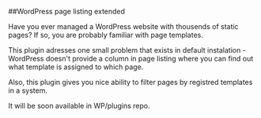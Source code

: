##WordPress page listing extended

Have you ever managed a WordPress website with thousends of static pages? If so, you are probably familiar with page templates. 

This plugin adresses one small problem that exists in default instalation - WordPress doesn't provide a column in page listing where you can find out what template is assigned to which page. 

Also, this plugin gives you nice ability to filter pages by registred templates in a system.

It will be soon available in WP/plugins repo.
